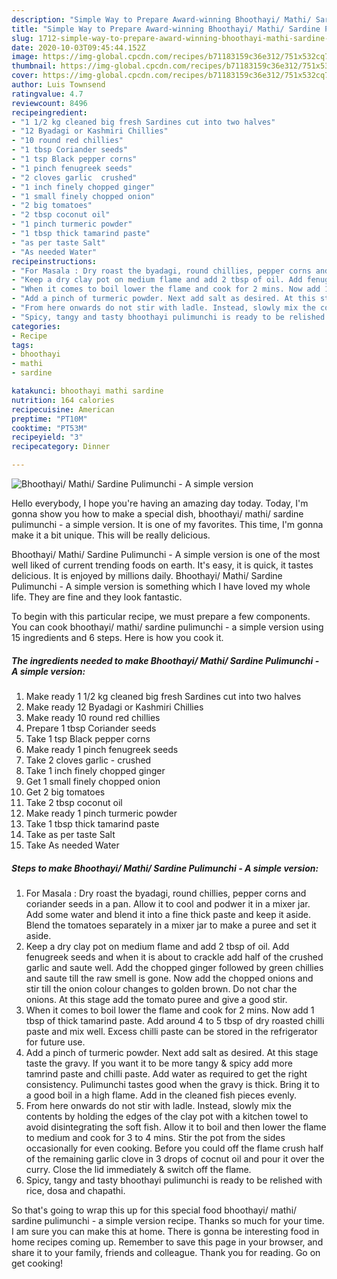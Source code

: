 ```yaml
---
description: "Simple Way to Prepare Award-winning Bhoothayi/ Mathi/ Sardine Pulimunchi - A simple version"
title: "Simple Way to Prepare Award-winning Bhoothayi/ Mathi/ Sardine Pulimunchi - A simple version"
slug: 1712-simple-way-to-prepare-award-winning-bhoothayi-mathi-sardine-pulimunchi-a-simple-version
date: 2020-10-03T09:45:44.152Z
image: https://img-global.cpcdn.com/recipes/b71183159c36e312/751x532cq70/bhoothayi-mathi-sardine-pulimunchi-a-simple-version-recipe-main-photo.jpg
thumbnail: https://img-global.cpcdn.com/recipes/b71183159c36e312/751x532cq70/bhoothayi-mathi-sardine-pulimunchi-a-simple-version-recipe-main-photo.jpg
cover: https://img-global.cpcdn.com/recipes/b71183159c36e312/751x532cq70/bhoothayi-mathi-sardine-pulimunchi-a-simple-version-recipe-main-photo.jpg
author: Luis Townsend
ratingvalue: 4.7
reviewcount: 8496
recipeingredient:
- "1 1/2 kg cleaned big fresh Sardines cut into two halves"
- "12 Byadagi or Kashmiri Chillies"
- "10 round red chillies"
- "1 tbsp Coriander seeds"
- "1 tsp Black pepper corns"
- "1 pinch fenugreek seeds"
- "2 cloves garlic  crushed"
- "1 inch finely chopped ginger"
- "1 small finely chopped onion"
- "2 big tomatoes"
- "2 tbsp coconut oil"
- "1 pinch turmeric powder"
- "1 tbsp thick tamarind paste"
- "as per taste Salt"
- "As needed Water"
recipeinstructions:
- "For Masala : Dry roast the byadagi, round chillies, pepper corns and coriander seeds in a pan. Allow it to cool and podwer it in a mixer jar. Add some water and blend it into a fine thick paste and keep it aside. Blend the tomatoes separately in a mixer jar to make a puree and set it aside."
- "Keep a dry clay pot on medium flame and add 2 tbsp of oil. Add fenugreek seeds and when it is about to crackle add half of the crushed garlic and saute well. Add the chopped ginger followed by green chillies and saute till the raw smell is gone. Now add the chopped onions and stir till the onion colour changes to golden brown. Do not char the onions. At this stage add the tomato puree and give a good stir."
- "When it comes to boil lower the flame and cook for 2 mins. Now add 1 tbsp of thick tamarind paste. Add around 4 to 5 tbsp of dry roasted chilli paste and mix well. Excess chilli paste can be stored in the refrigerator for future use."
- "Add a pinch of turmeric powder. Next add salt as desired. At this stage taste the gravy. If you want it to be more tangy &amp; spicy add more tamrind paste and chilli paste. Add water as required to get the right consistency. Pulimunchi tastes good when the gravy is thick. Bring it to a good boil in a high flame. Add in the cleaned fish pieces evenly."
- "From here onwards do not stir with ladle. Instead, slowly mix the contents by holding the edges of the clay pot with a kitchen towel to avoid disintegrating the soft fish. Allow it to boil and then lower the flame to medium and cook for 3 to 4 mins. Stir the pot from the sides occasionally for even cooking. Before you could off the flame crush half of the remaining garlic clove in 3 drops of cocnut oil and pour it over the curry. Close the lid immediately &amp; switch off the flame."
- "Spicy, tangy and tasty bhoothayi pulimunchi is ready to be relished with rice, dosa and chapathi."
categories:
- Recipe
tags:
- bhoothayi
- mathi
- sardine

katakunci: bhoothayi mathi sardine 
nutrition: 164 calories
recipecuisine: American
preptime: "PT10M"
cooktime: "PT53M"
recipeyield: "3"
recipecategory: Dinner

---
```



![Bhoothayi/ Mathi/ Sardine Pulimunchi - A simple version](https://img-global.cpcdn.com/recipes/b71183159c36e312/751x532cq70/bhoothayi-mathi-sardine-pulimunchi-a-simple-version-recipe-main-photo.jpg)

Hello everybody, I hope you're having an amazing day today. Today, I'm gonna show you how to make a special dish, bhoothayi/ mathi/ sardine pulimunchi - a simple version. It is one of my favorites. This time, I'm gonna make it a bit unique. This will be really delicious.

Bhoothayi/ Mathi/ Sardine Pulimunchi - A simple version is one of the most well liked of current trending foods on earth. It's easy, it is quick, it tastes delicious. It is enjoyed by millions daily. Bhoothayi/ Mathi/ Sardine Pulimunchi - A simple version is something which I have loved my whole life. They are fine and they look fantastic.




To begin with this particular recipe, we must prepare a few components. You can cook bhoothayi/ mathi/ sardine pulimunchi - a simple version using 15 ingredients and 6 steps. Here is how you cook it.

<!--inarticleads1-->

##### The ingredients needed to make Bhoothayi/ Mathi/ Sardine Pulimunchi - A simple version:

1. Make ready 1 1/2 kg cleaned big fresh Sardines cut into two halves
1. Make ready 12 Byadagi or Kashmiri Chillies
1. Make ready 10 round red chillies
1. Prepare 1 tbsp Coriander seeds
1. Take 1 tsp Black pepper corns
1. Make ready 1 pinch fenugreek seeds
1. Take 2 cloves garlic - crushed
1. Take 1 inch finely chopped ginger
1. Get 1 small finely chopped onion
1. Get 2 big tomatoes
1. Take 2 tbsp coconut oil
1. Make ready 1 pinch turmeric powder
1. Take 1 tbsp thick tamarind paste
1. Take as per taste Salt
1. Take As needed Water




<!--inarticleads2-->

##### Steps to make Bhoothayi/ Mathi/ Sardine Pulimunchi - A simple version:

1. For Masala : Dry roast the byadagi, round chillies, pepper corns and coriander seeds in a pan. Allow it to cool and podwer it in a mixer jar. Add some water and blend it into a fine thick paste and keep it aside. Blend the tomatoes separately in a mixer jar to make a puree and set it aside.
1. Keep a dry clay pot on medium flame and add 2 tbsp of oil. Add fenugreek seeds and when it is about to crackle add half of the crushed garlic and saute well. Add the chopped ginger followed by green chillies and saute till the raw smell is gone. Now add the chopped onions and stir till the onion colour changes to golden brown. Do not char the onions. At this stage add the tomato puree and give a good stir.
1. When it comes to boil lower the flame and cook for 2 mins. Now add 1 tbsp of thick tamarind paste. Add around 4 to 5 tbsp of dry roasted chilli paste and mix well. Excess chilli paste can be stored in the refrigerator for future use.
1. Add a pinch of turmeric powder. Next add salt as desired. At this stage taste the gravy. If you want it to be more tangy &amp; spicy add more tamrind paste and chilli paste. Add water as required to get the right consistency. Pulimunchi tastes good when the gravy is thick. Bring it to a good boil in a high flame. Add in the cleaned fish pieces evenly.
1. From here onwards do not stir with ladle. Instead, slowly mix the contents by holding the edges of the clay pot with a kitchen towel to avoid disintegrating the soft fish. Allow it to boil and then lower the flame to medium and cook for 3 to 4 mins. Stir the pot from the sides occasionally for even cooking. Before you could off the flame crush half of the remaining garlic clove in 3 drops of cocnut oil and pour it over the curry. Close the lid immediately &amp; switch off the flame.
1. Spicy, tangy and tasty bhoothayi pulimunchi is ready to be relished with rice, dosa and chapathi.




So that's going to wrap this up for this special food bhoothayi/ mathi/ sardine pulimunchi - a simple version recipe. Thanks so much for your time. I am sure you can make this at home. There is gonna be interesting food in home recipes coming up. Remember to save this page in your browser, and share it to your family, friends and colleague. Thank you for reading. Go on get cooking!
